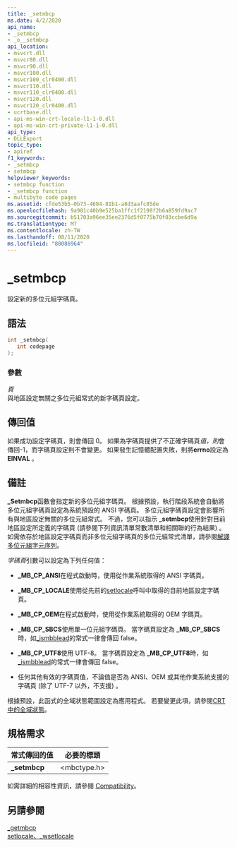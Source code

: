```yaml
---
title: _setmbcp
ms.date: 4/2/2020
api_name:
- _setmbcp
- _o__setmbcp
api_location:
- msvcrt.dll
- msvcr80.dll
- msvcr90.dll
- msvcr100.dll
- msvcr100_clr0400.dll
- msvcr110.dll
- msvcr110_clr0400.dll
- msvcr120.dll
- msvcr120_clr0400.dll
- ucrtbase.dll
- api-ms-win-crt-locale-l1-1-0.dll
- api-ms-win-crt-private-l1-1-0.dll
api_type:
- DLLExport
topic_type:
- apiref
f1_keywords:
- _setmbcp
- setmbcp
helpviewer_keywords:
- setmbcp function
- _setmbcp function
- multibyte code pages
ms.assetid: cfde53b5-0b73-4684-81b1-a8d3aafc85de
ms.openlocfilehash: 9a981c40b9e525ba1ffc1f2198f2b6a859fd9ac7
ms.sourcegitcommit: b51703a96ee35ee2376d5f0775b70f03ccbe6d9a
ms.translationtype: MT
ms.contentlocale: zh-TW
ms.lasthandoff: 08/11/2020
ms.locfileid: "88086964"
---
```

# <a name="_setmbcp"></a>_setmbcp

設定新的多位元組字碼頁。

## <a name="syntax"></a>語法

```C
int _setmbcp(
   int codepage
);
```

### <a name="parameters"></a>參數

*頁*<br/>
與地區設定無關之多位元組常式的新字碼頁設定。

## <a name="return-value"></a>傳回值

如果成功設定字碼頁，則會傳回 0。 如果為字碼頁提供了不正確字碼頁*值，則*會傳回-1，而字碼頁設定則不會變更。 如果發生記憶體配置失敗，則將**errno**設定為**EINVAL** 。

## <a name="remarks"></a>備註

**_Setmbcp**函數會指定新的多位元組字碼頁。 根據預設，執行階段系統會自動將多位元組字碼頁設定為系統預設的 ANSI 字碼頁。 多位元組字碼頁設定會影響所有與地區設定無關的多位元組常式。 不過，您可以指示 **_setmbcp**使用針對目前地區設定所定義的字碼頁 (請參閱下列資訊清單常數清單和相關聯的行為結果) 。 如需依存於地區設定字碼頁而非多位元組字碼頁的多位元組常式清單，請參閱[解譯多位元組字元序列](../../c-runtime-library/interpretation-of-multibyte-character-sequences.md)。

*字碼頁*引數可以設定為下列任何值：

- **_MB_CP_ANSI**在程式啟動時，使用從作業系統取得的 ANSI 字碼頁。

- **_MB_CP_LOCALE**使用從先前的[setlocale](setlocale-wsetlocale.md)呼叫中取得的目前地區設定字碼頁。

- **_MB_CP_OEM**在程式啟動時，使用從作業系統取得的 OEM 字碼頁。

- **_MB_CP_SBCS**使用單一位元組字碼頁。 當字碼頁設定為 **_MB_CP_SBCS**時，如[_ismbblead](ismbblead-ismbblead-l.md)的常式一律會傳回 false。

- **_MB_CP_UTF8**使用 UTF-8。  當字碼頁設定為 **_MB_CP_UTF8**時，如[_ismbblead](ismbblead-ismbblead-l.md)的常式一律會傳回 false。

- 任何其他有效的字碼頁值，不論值是否為 ANSI、OEM 或其他作業系統支援的字碼頁 (除了 UTF-7 以外，不支援) 。

根據預設，此函式的全域狀態範圍設定為應用程式。 若要變更此項，請參閱[CRT 中的全域狀態](../global-state.md)。

## <a name="requirements"></a>規格需求

|常式傳回的值|必要的標頭|
|-------------|---------------------|
|**_setmbcp**|\<mbctype.h>|

如需詳細的相容性資訊，請參閱 [Compatibility](../../c-runtime-library/compatibility.md)。

## <a name="see-also"></a>另請參閱

[_getmbcp](getmbcp.md)<br/>
[setlocale、_wsetlocale](setlocale-wsetlocale.md)<br/>
